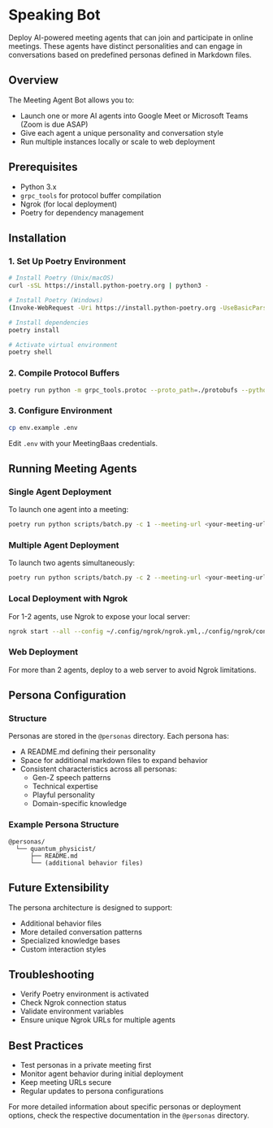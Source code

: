 # Speaking Bot

Deploy AI-powered meeting agents that can join and participate in online meetings. These agents have distinct personalities and can engage in conversations based on predefined personas defined in Markdown files.

## Overview

The Meeting Agent Bot allows you to:

-   Launch one or more AI agents into Google Meet or Microsoft Teams (Zoom is due ASAP)
-   Give each agent a unique personality and conversation style
-   Run multiple instances locally or scale to web deployment

## Prerequisites

-   Python 3.x
-   `grpc_tools` for protocol buffer compilation
-   Ngrok (for local deployment)
-   Poetry for dependency management

## Installation

### 1. Set Up Poetry Environment

```bash
# Install Poetry (Unix/macOS)
curl -sSL https://install.python-poetry.org | python3 -

# Install Poetry (Windows)
(Invoke-WebRequest -Uri https://install.python-poetry.org -UseBasicParsing).Content | py -

# Install dependencies
poetry install

# Activate virtual environment
poetry shell
```

### 2. Compile Protocol Buffers

```bash
poetry run python -m grpc_tools.protoc --proto_path=./protobufs --python_out=./protobufs frames.proto
```

### 3. Configure Environment

```bash
cp env.example .env
```

Edit `.env` with your MeetingBaas credentials.

## Running Meeting Agents

### Single Agent Deployment

To launch one agent into a meeting:

```bash
poetry run python scripts/batch.py -c 1 --meeting-url <your-meeting-url>
```

### Multiple Agent Deployment

To launch two agents simultaneously:

```bash
poetry run python scripts/batch.py -c 2 --meeting-url <your-meeting-url>
```

### Local Deployment with Ngrok

For 1-2 agents, use Ngrok to expose your local server:

```bash
ngrok start --all --config ~/.config/ngrok/ngrok.yml,./config/ngrok/config.yml
```

### Web Deployment

For more than 2 agents, deploy to a web server to avoid Ngrok limitations.

## Persona Configuration

### Structure

Personas are stored in the `@personas` directory. Each persona has:

-   A README.md defining their personality
-   Space for additional markdown files to expand behavior
-   Consistent characteristics across all personas:
    -   Gen-Z speech patterns
    -   Technical expertise
    -   Playful personality
    -   Domain-specific knowledge

### Example Persona Structure

```
@personas/
  └── quantum_physicist/
      ├── README.md
      └── (additional behavior files)
```

## Future Extensibility

The persona architecture is designed to support:

-   Additional behavior files
-   More detailed conversation patterns
-   Specialized knowledge bases
-   Custom interaction styles

## Troubleshooting

-   Verify Poetry environment is activated
-   Check Ngrok connection status
-   Validate environment variables
-   Ensure unique Ngrok URLs for multiple agents

## Best Practices

-   Test personas in a private meeting first
-   Monitor agent behavior during initial deployment
-   Keep meeting URLs secure
-   Regular updates to persona configurations

For more detailed information about specific personas or deployment options, check the respective documentation in the `@personas` directory.
